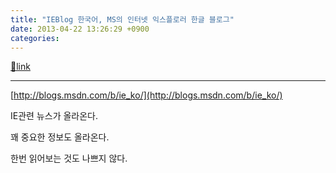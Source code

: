 ```yaml
---
title: "IEBlog 한국어, MS의 인터넷 익스플로러 한글 블로그"
date: 2013-04-22 13:26:29 +0900
categories: 
---
```

[🔗link](http://www.mins01.com/mh/tech/read/825)
***


[http://blogs.msdn.com/b/ie_ko/](http://blogs.msdn.com/b/ie_ko/)  


IE관련 뉴스가 올라온다.

꽤 중요한 정보도 올라온다.

한번 읽어보는 것도 나쁘지 않다.


